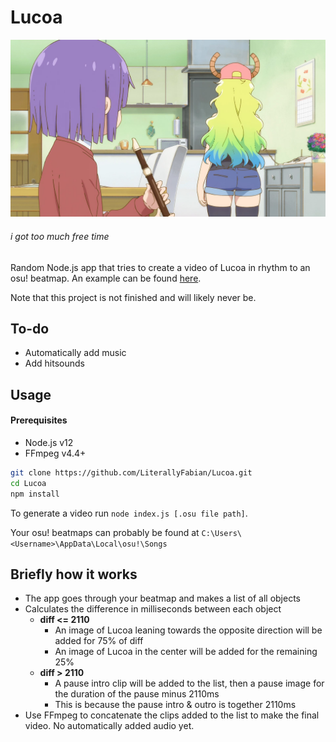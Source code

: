 # Lucoa
![Banner](clips/pause.jpg)
###### *i got too much free time*
Random Node.js app that tries to create a video of Lucoa in rhythm to an osu! beatmap. An example can be found [here](https://youtu.be/BEmKtL-62DE).

Note that this project is not finished and will likely never be.

## To-do
- Automatically add music
- Add hitsounds


## Usage

#### Prerequisites

- Node.js v12
- FFmpeg v4.4+
```bash
git clone https://github.com/LiterallyFabian/Lucoa.git
cd Lucoa
npm install
```
To generate a video run `node index.js [.osu file path]`.

Your osu! beatmaps can probably be found at `C:\Users\<Username>\AppData\Local\osu!\Songs`

## Briefly how it works
- The app goes through your beatmap and makes a list of all objects
- Calculates the difference in milliseconds between each object
  - **diff <= 2110**
    - An image of Lucoa leaning towards the opposite direction will be added for 75% of diff
    - An image of Lucoa in the center will be added for the remaining 25%
  - **diff > 2110**
     - A pause intro clip will be added to the list, then a pause image for the duration of the pause minus 2110ms
     - This is because the pause intro & outro is together 2110ms
- Use FFmpeg to concatenate the clips added to the list to make the final video. No automatically added audio yet.
